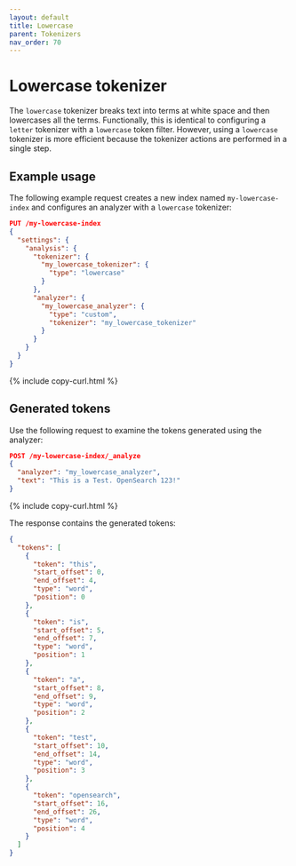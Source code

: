 ```yaml
---
layout: default
title: Lowercase
parent: Tokenizers
nav_order: 70
---
```


# Lowercase tokenizer

The `lowercase` tokenizer breaks text into terms at white space and then lowercases all the terms. Functionally, this is identical to configuring a `letter` tokenizer with a `lowercase` token filter. However, using a `lowercase` tokenizer is more efficient because the tokenizer actions are performed in a single step.

## Example usage

The following example request creates a new index named `my-lowercase-index` and configures an analyzer with a `lowercase` tokenizer:

```json
PUT /my-lowercase-index
{
  "settings": {
    "analysis": {
      "tokenizer": {
        "my_lowercase_tokenizer": {
          "type": "lowercase"
        }
      },
      "analyzer": {
        "my_lowercase_analyzer": {
          "type": "custom",
          "tokenizer": "my_lowercase_tokenizer"
        }
      }
    }
  }
}
```
{% include copy-curl.html %}

## Generated tokens

Use the following request to examine the tokens generated using the analyzer:

```json
POST /my-lowercase-index/_analyze
{
  "analyzer": "my_lowercase_analyzer",
  "text": "This is a Test. OpenSearch 123!"
}
```
{% include copy-curl.html %}

The response contains the generated tokens:

```json
{
  "tokens": [
    {
      "token": "this",
      "start_offset": 0,
      "end_offset": 4,
      "type": "word",
      "position": 0
    },
    {
      "token": "is",
      "start_offset": 5,
      "end_offset": 7,
      "type": "word",
      "position": 1
    },
    {
      "token": "a",
      "start_offset": 8,
      "end_offset": 9,
      "type": "word",
      "position": 2
    },
    {
      "token": "test",
      "start_offset": 10,
      "end_offset": 14,
      "type": "word",
      "position": 3
    },
    {
      "token": "opensearch",
      "start_offset": 16,
      "end_offset": 26,
      "type": "word",
      "position": 4
    }
  ]
}
```
